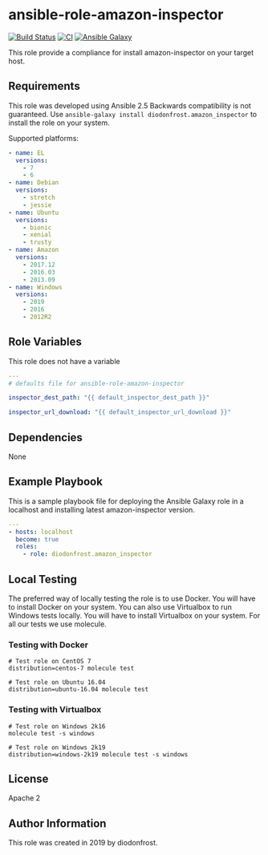 # ansible-role-amazon-inspector

[![Build Status](https://travis-ci.com/diodonfrost/ansible-role-amazon-inspector.svg?branch=master)](https://travis-ci.com/diodonfrost/ansible-role-amazon-inspector)
[![CI](https://github.com/diodonfrost/ansible-role-amazon-inspector/workflows/CI/badge.svg)](https://github.com/diodonfrost/ansible-role-amazon-inspector/actions)
[![Ansible Galaxy](https://img.shields.io/badge/galaxy-diodonfrost.amazon_inspector-660198.svg)](https://galaxy.ansible.com/diodonfrost/amazon_inspector)

This role provide a compliance for install amazon-inspector on your target host.

## Requirements

This role was developed using Ansible 2.5 Backwards compatibility is not guaranteed.
Use `ansible-galaxy install diodonfrost.amazon_inspector` to install the role on your system.

Supported platforms:

```yaml
- name: EL
  versions:
    - 7
    - 6
- name: Debian
  versions:
    - stretch
    - jessie
- name: Ubuntu
  versions:
    - bionic
    - xenial
    - trusty
- name: Amazon
  versions:
    - 2017.12
    - 2016.03
    - 2013.09
- name: Windows
  versions:
    - 2019
    - 2016
    - 2012R2
```

## Role Variables

This role does not have a variable

```yaml
---
# defaults file for ansible-role-amazon-inspector

inspector_dest_path: "{{ default_inspector_dest_path }}"

inspector_url_download: "{{ default_inspector_url_download }}"
```

## Dependencies

None

## Example Playbook

This is a sample playbook file for deploying the Ansible Galaxy 
role in a localhost and installing latest amazon-inspector version.

```yaml
---
- hosts: localhost
  become: true
  roles:
    - role: diodonfrost.amazon_inspector
```

## Local Testing

The preferred way of locally testing the role is to use Docker. You will have to install Docker on your system.
You can also use Virtualbox to run Windows tests locally. You will have to install Virtualbox on your system. For all our tests we use molecule.

### Testing with Docker

```shell
# Test role on CentOS 7
distribution=centos-7 molecule test

# Test role on Ubuntu 16.04
distribution=ubuntu-16.04 molecule test
```

### Testing with Virtualbox

```shell
# Test role on Windows 2k16
molecule test -s windows

# Test role on Windows 2k19
distribution=windows-2k19 molecule test -s windows
```

## License

Apache 2

## Author Information

This role was created in 2019 by diodonfrost.

